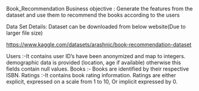 Book_Recommendation
Business objective :
Generate the features from the dataset and use them to recommend the books according to the users

Data Set Details:
Dataset can be downloaded from below website(Due to larger file size)

https://www.kaggle.com/datasets/arashnic/book-recommendation-dataset

Users :-It contains user ID’s have been anonymized and map to integers. demographic data is provided (location, age if available) otherwise this fields contain null values.
Books :- Books are identified by their respective ISBN.
Ratings :-It contains book rating information. Ratings are either explicit, expressed on a scale from 1 to 10, Or implicit expressed by 0.
